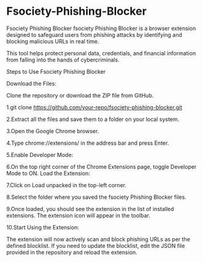 # Fsociety-Phishing-Blocker




Fsociety Phishing Blocker fsociety Phishing Blocker is a browser extension designed to safeguard users from phishing attacks by identifying and blocking malicious URLs in real time. 




This tool helps protect personal data, credentials, and financial information from falling into the hands of cybercriminals.





Steps to Use Fsociety Phishing Blocker

Download the Files:

Clone the repository or download the ZIP file from GitHub.

1.git clone https://github.com/your-repo/fsociety-phishing-blocker.git


2.Extract all the files and save them to a folder on your local system.


3.Open the Google Chrome browser.

4.Type chrome://extensions/ in the address bar and press Enter.

5.Enable Developer Mode:

6.On the top right corner of the Chrome Extensions page, toggle Developer Mode to ON.
Load the Extension:


7.Click on Load unpacked in the top-left corner.


8.Select the folder where you saved the fsociety Phishing Blocker files.


9.Once loaded, you should see the extension in the list of installed extensions.
The extension icon will appear in the toolbar.

10.Start Using the Extension:

The extension will now actively scan and block phishing URLs as per the defined blocklist.
If you need to update the blocklist, edit the JSON file provided in the repository and reload the extension.
